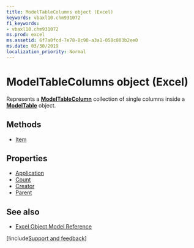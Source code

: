 ```yaml
---
title: ModelTableColumns object (Excel)
keywords: vbaxl10.chm931072
f1_keywords:
- vbaxl10.chm931072
ms.prod: excel
ms.assetid: 6f7a0fcd-7e78-8c90-a3a1-058c803b2ee0
ms.date: 03/30/2019
localization_priority: Normal
---
```



# ModelTableColumns object (Excel)

Represents a **[ModelTableColumn](Excel.modeltablecolumn.md)** collection of single columns inside a **[ModelTable](Excel.modeltable.md)** object.

## Methods

- [Item](Excel.modeltablecolumns.item.md)

## Properties

- [Application](Excel.modeltablecolumns.application.md)
- [Count](Excel.modeltablecolumns.count.md)
- [Creator](Excel.modeltablecolumns.creator.md)
- [Parent](Excel.modeltablecolumns.parent.md)

## See also

- [Excel Object Model Reference](overview/Excel/object-model.md)

[!include[Support and feedback](~/includes/feedback-boilerplate.md)]